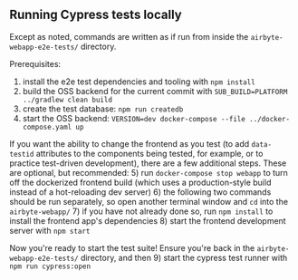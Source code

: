 ## Running Cypress tests locally
Except as noted, commands are written as if run from inside the `airbyte-webapp-e2e-tests/` directory.

Prerequisites:
1) install the e2e test dependencies and tooling with `npm install`
2) build the OSS backend for the current commit with `SUB_BUILD=PLATFORM ../gradlew clean build`
3) create the test database: `npm run createdb`
4) start the OSS backend: `VERSION=dev docker-compose --file ../docker-compose.yaml up`

If you want the ability to change the frontend as you test (to add `data-testid` attributes to the components being tested, for example, or to practice test-driven development), there are a few additional steps. These are optional, but recommended:
5) run `docker-compose stop webapp` to turn off the dockerized frontend build (which uses a production-style build instead of a hot-reloading dev server)
6) the following two commands should be run separately, so open another terminal window and `cd` into the `airbyte-webapp/`
7) if you have not already done so, run `npm install` to install the frontend app's dependencies
8) start the frontend development server with `npm start`

Now you're ready to start the test suite! Ensure you're back in the `airbyte-webapp-e2e-tests/` directory, and then
9) start the cypress test runner with `npm run cypress:open`
